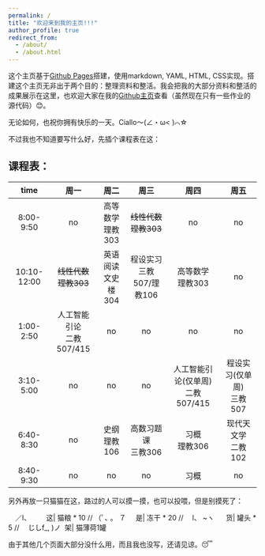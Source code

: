```yaml
---
permalink: /
title: "欢迎来到我的主页!!!"
author_profile: true
redirect_from: 
  - /about/
  - /about.html
---
```


这个主页基于[Github Pages](https://pages.github.com/)搭建，使用markdown, YAML, HTML, CSS实现。搭建这个主页无非出于两个目的：整理资料和整活。我会把我的大部分资料和整活的成果展示在这里，也欢迎大家在我的[Github主页](https://github.com/lh314-pku)查看（虽然现在只有一些作业的源代码）😊。

无论如何，也祝你拥有快乐的一天。Ciallo～(∠・ω< )⌒☆

不过我也不知道要写什么好，先插个课程表在这：

## 课程表：

|time       |周一|周二|周三|周四|周五|
|:----:     |:----:|:----:|:----:|:----:|:----:|
|8:00-9:50  |no|高等数学<br>理教303|~~线性代数~~<br>~~理教303~~|no|no|
|10:10-12:00|~~线性代数~~<br>~~理教303~~|英语阅读<br>文史楼304|程设实习<br>三教507/理教106|高等数学<br>理教303|no|
|1:00-2:50  |人工智能引论<br>二教507/415|no|no|no|no|
|3:10-5:00  |no|no|no|人工智能引论(仅单周)<br>二教507/415|程设实习(仅单周)<br>三教507|
|6:40-8:30  |no|史纲<br>理教106|高数习题课<br>三教306|习概<br>理教306|现代天文学<br>二教102|
|8:40-9:30  |no|no|no|习概|no|

另外再放一只猫猫在这，路过的人可以摸一摸，也可以投喂，但是别摸死了：

　／l、$~~~~~~~$ 这| 猫粮 * 10 //
（ﾟ､ 。 ７$~~~~$ 是| 冻干 * 20 //
　l、 ~ヽ$~~~~~$ 货| 罐头 * 5 //
　じしf_, )ノ$~$ 架| 猫薄荷1罐

由于其他几个页面大部分没什么用，而且我也没写，还请见谅。😴
